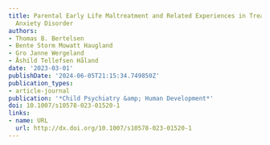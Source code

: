 ```yaml
---
title: Parental Early Life Maltreatment and Related Experiences in Treatment of Youth
  Anxiety Disorder
authors:
- Thomas B. Bertelsen
- Bente Storm Mowatt Haugland
- Gro Janne Wergeland
- Åshild Tellefsen Håland
date: '2023-03-01'
publishDate: '2024-06-05T21:15:34.749850Z'
publication_types:
- article-journal
publication: '*Child Psychiatry &amp; Human Development*'
doi: 10.1007/s10578-023-01520-1
links:
- name: URL
  url: http://dx.doi.org/10.1007/s10578-023-01520-1
---
```


